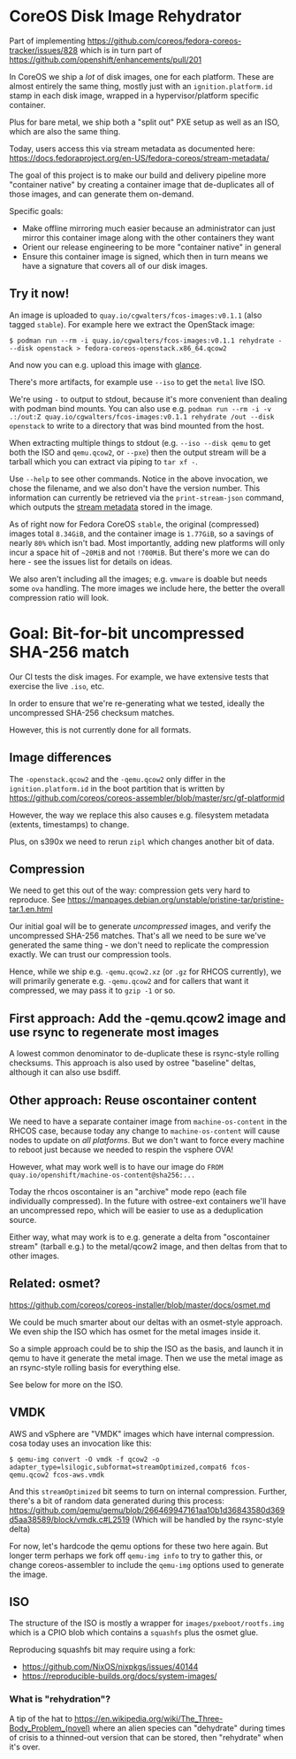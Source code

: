 # CoreOS Disk Image Rehydrator

Part of implementing https://github.com/coreos/fedora-coreos-tracker/issues/828
which is in turn part of https://github.com/openshift/enhancements/pull/201

In CoreOS we ship a *lot* of disk images, one for each platform.  These
are almost entirely the same thing, mostly just with an `ignition.platform.id`
stamp in each disk image, wrapped in a hypervisor/platform specific container.

Plus for bare metal, we ship both a "split out" PXE setup as well as an ISO,
which are also the same thing.

Today, users access this via stream metadata as documented here:
https://docs.fedoraproject.org/en-US/fedora-coreos/stream-metadata/

The goal of this project is to make our build and delivery pipeline more
"container native" by creating a container image that de-duplicates
all of those images, and can generate them on-demand.

Specific goals:

- Make offline mirroring much easier because an administrator can just mirror
  this container image along with the other containers they want
- Orient our release engineering to be more "container native" in general
- Ensure this container image is signed, which then in turn means we have
  a signature that covers all of our disk images.

## Try it now!

An image is uploaded to `quay.io/cgwalters/fcos-images:v0.1.1` (also tagged `stable`).  For example here
we extract the OpenStack image:

```
$ podman run --rm -i quay.io/cgwalters/fcos-images:v0.1.1 rehydrate - --disk openstack > fedora-coreos-openstack.x86_64.qcow2
```

And now you can e.g. upload this image with [glance](https://docs.openstack.org/python-glanceclient/latest/cli/details.html).

There's more artifacts, for example use `--iso` to get the `metal` live ISO.

We're using `-` to output to stdout, because it's more convenient than dealing with podman bind mounts.
You can also use e.g. `podman run --rm -i -v .:/out:Z quay.io/cgwalters/fcos-images:v0.1.1 rehydrate /out --disk openstack`
to write to a directory that was bind mounted from the host.

When extracting multiple things to stdout (e.g. `--iso --disk qemu` to get both the ISO
and `qemu.qcow2`, or `--pxe`) then the output stream will be a tarball which you can extract via piping to `tar xf -`.

Use `--help` to see other commands.  Notice in the above invocation, we chose the filename, and we also don't
have the version number.  This information can currently be retrieved via the `print-stream-json` command,
which outputs the [stream metadata](https://docs.fedoraproject.org/en-US/fedora-coreos/stream-metadata/)
stored in the image.

As of right now for Fedora CoreOS `stable`, the original (compressed) images total `8.34GiB`, and the container image is `1.77GiB`,
so a savings of nearly `80%` which isn't bad.  Most importantly, adding new platforms will only incur
a space hit of `~20MiB` and not `!700MiB`.  But there's more we can do here - see the issues list for details
on ideas.

We also aren't including all the images; e.g. `vmware` is doable but needs some `ova` handling.
The more images we include here, the better the overall compression ratio will look.

# Goal: Bit-for-bit uncompressed SHA-256 match

Our CI tests the disk images.  For example, we have extensive tests that exercise
the live `.iso`, etc.

In order to ensure that we're re-generating what we tested, ideally the uncompressed
SHA-256 checksum matches.  

However, this is not currently done for all formats.
## Image differences

The `-openstack.qcow2` and the `-qemu.qcow2` only differ in the
`ignition.platform.id` in the boot partition that is written
by https://github.com/coreos/coreos-assembler/blob/master/src/gf-platformid

However, the way we replace this also causes e.g. filesystem metadata (extents, timestamps)
to change.

Plus, on s390x we need to rerun `zipl` which changes another bit of
data.

## Compression

We need to get this out of the way: compression gets very hard to reproduce.
See https://manpages.debian.org/unstable/pristine-tar/pristine-tar.1.en.html

Our initial goal will be to generate *uncompressed* images, and verify
the uncompressed SHA-256 matches.  That's all we need to be sure we've
generated the same thing - we don't need to replicate the compression exactly.
We can trust our compression tools.

Hence, while we ship e.g. `-qemu.qcow2.xz` (or `.gz` for RHCOS currently),
we will primarily generate e.g. `-qemu.qcow2` and for callers that want
it compressed, we may pass it to `gzip -1` or so.

## First approach: Add the -qemu.qcow2 image and use rsync to regenerate most images

A lowest common denominator to de-duplicate these is rsync-style rolling
checksums.  This approach is also used by ostree "baseline" deltas, although
it can also use bsdiff.

## Other approach: Reuse oscontainer content

We need to have a separate container image from `machine-os-content` in the RHCOS case,
because today any change to `machine-os-content` will cause nodes to update on *all platforms*.  But we
don't want to force every machine to reboot just because we needed to respin the
vsphere OVA!

However, what may work well is to have our image do
`FROM quay.io/openshift/machine-os-content@sha256:...`

Today the rhcos oscontainer is an "archive" mode repo (each file individually compressed).
In the future with ostree-ext containers we'll have an uncompressed repo, which
will be easier to use as a deduplication source.

Either way, what may work is to e.g. generate a delta from "oscontainer stream" (tarball e.g.)
to the metal/qcow2 image, and then deltas from that to other images.

## Related: osmet?

https://github.com/coreos/coreos-installer/blob/master/docs/osmet.md

We could be much smarter about our deltas with an osmet-style approach.  We even ship the ISO
which has osmet for the metal images inside it.

So a simple approach could be to ship the ISO as the basis, and launch it in qemu to
have it generate the metal image.  Then we use the metal image as an rsync-style rolling
basis for everything else.

See below for more on the ISO.

## VMDK

AWS and vSphere are "VMDK" images which have internal compression.  cosa
today uses an invocation like this:

```
$ qemu-img convert -O vmdk -f qcow2 -o adapter_type=lsilogic,subformat=streamOptimized,compat6 fcos-qemu.qcow2 fcos-aws.vmdk
```

And this `streamOptimized` bit seems to turn on internal compression.
Further, there's a bit of random data generated during this process:
https://github.com/qemu/qemu/blob/266469947161aa10b1d36843580d369d5aa38589/block/vmdk.c#L2519
(Which will be handled by the rsync-style delta)

For now, let's hardcode the qemu options for these two here again.  But longer
term perhaps we fork off `qemu-img info` to try to gather this, or change coreos-assembler
to include the `qemu-img` options used to generate the image.

## ISO

The structure of the ISO is mostly a wrapper for `images/pxeboot/rootfs.img` which 
is a CPIO blob which contains a `squashfs` plus the osmet glue.

Reproducing squashfs bit may require using a fork: 

- https://github.com/NixOS/nixpkgs/issues/40144
- https://reproducible-builds.org/docs/system-images/

### What is "rehydration"?

A tip of the hat to https://en.wikipedia.org/wiki/The_Three-Body_Problem_(novel) where
an alien species can "dehydrate" during times of crisis to a thinned-out version that
can be stored, then "rehydrate" when it's over.

